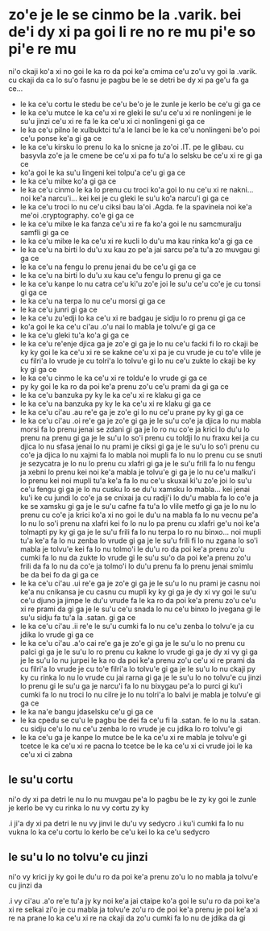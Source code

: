 zo'e je le se cinmo be la .varik. bei de'i dy xi pa goi li re no re mu pi'e so pi'e re mu
=========================================================================================

ni'o ckaji ko'a xi no goi le ka ro da poi ke'a cmima ce'u zo'u vy goi la .varik. cu ckaji da ca lo su'o fasnu je pagbu be le se detri be dy xi pa ge'u fa ga ce...

* le ka ce'u cortu le stedu be ce'u be'o je le zunle je kerlo be ce'u gi ga ce
* le ka ce'u mutce le ka ce'u xi re gleki le su'u ce'u xi re nonlingeni je le su'u jinzi ce'u xi re fa le ka ce'u xi ci nonlingeni gi ga ce
* le ka ce'u pilno le xulbuktci tu'a le lanci be le ka ce'u nonlingeni be'o poi ce'u ponse ke'a gi ga ce
* le ka ce'u kirsku lo prenu lo ka lo snicne ja zo'oi .IT. pe le glibau. cu basyvla zo'e ja le cmene be ce'u xi pa fo tu'a lo selsku be ce'u xi re gi ga ce
* ko'a goi le ka su'u lingeni kei tolpu'a ce'u gi ga ce
* le ka ce'u milxe ko'a gi ga ce
* le ka ce'u cinmo le ka lo prenu cu troci ko'a goi lo nu ce'u xi re nakni... noi ke'a narcu'i... kei kei je cu gleki le su'u ko'a narcu'i gi ga ce
* le ka ce'u troci lo nu ce'u ciksi bau la'oi .Agda. fe la spavineia noi ke'a me'oi .cryptography. co'e gi ga ce
* le ka ce'u milxe le ka fanza ce'u xi re fa ko'a goi le nu samcmuralju samfli gi ga ce
* le ka ce'u milxe le ka ce'u xi re kucli lo du'u ma kau rinka ko'a gi ga ce
* le ka ce'u na birti lo du'u xu kau zo pe'a jai sarcu pe'a tu'a zo muvgau gi ga ce
* le ka ce'u na fengu lo prenu jenai du be ce'u gi ga ce
* le ka ce'u na birti lo du'u xu kau ce'u fengu lo prenu gi ga ce
* le ka ce'u kanpe lo nu catra ce'u ki'u zo'e joi le su'u ce'u co'e je cu tonsi gi ga ce
* le ka ce'u na terpa lo nu ce'u morsi gi ga ce
* le ka ce'u junri gi ga ce
* le ka ce'u zu'edji lo ka ce'u xi re badgau je sidju lo ro prenu gi ga ce
* ko'a goi le ka ce'u ci'au .o'u nai lo mabla je tolvu'e gi ga ce
* le ka ce'u gleki tu'a ko'a gi ga ce
* le ka ce'u re'enje djica ga je zo'e gi ga je lo nu ce'u facki fi lo ro ckaji be ky ky goi le ka ce'u xi re se kakne ce'u xi pa je cu vrude je cu to'e vlile je cu filri'a lo vrude je cu tolri'a lo tolvu'e gi lo nu ce'u zukte lo ckaji be ky ky gi ga ce
* le ka ce'u cinmo le ka ce'u xi re toldu'e lo vrude gi ga ce
* py ky goi le ka ro da poi ke'a prenu zo'u ce'u prami da gi ga ce
* le ka ce'u banzuka py ky le ka ce'u xi re klaku gi ga ce
* le ka ce'u na banzuka py ky le ka ce'u xi re klaku gi ga ce
* le ka ce'u ci'au .au re'e ga je zo'e gi lo nu ce'u prane py ky gi ga ce
* le ka ce'u ci'au .oi re'e ga je zo'e gi ga je le su'u co'e ja djica lo nu mabla morsi fa lo prenu jenai se zdani gi ga je lo ro nu co'e ja krici lo du'u lo prenu na prenu gi ga je le su'u lo so'i prenu cu toldji lo nu fraxu kei ja cu djica lo nu sfasa jenai lo nu prami je ciksi gi ga je le su'u lo so'i prenu cu co'e ja djica lo nu xajmi fa lo mabla noi mupli fa lo nu lo prenu cu se snuti je sezycatra je lo nu lo prenu cu xlafri gi ga je le su'u frili fa lo nu fengu ja xebni lo prenu kei noi ke'a mabla je tolvu'e gi ga je lo nu ce'u malku'i lo prenu kei noi mupli tu'a ke'a fa lo nu ce'u skuxai ki'u zo'e joi lo su'u ce'u fengu gi ga je lo nu cusku lo se du'u xamsku lo mabla... kei jenai ku'i ke cu jundi lo co'e ja se cnixai ja cu radji'i lo du'u mabla fa lo co'e ja ke se xamsku gi ga je le su'u cafne fa tu'a lo vlile metfo gi ga je lo nu lo prenu cu co'e ja krici ko'a xi no goi le du'u na mabla fa lo nu vecnu pe'a lo nu lo so'i prenu na xlafri kei fo lo nu lo pa prenu cu xlafri ge'u noi ke'a tolmapti py ky gi ga je le su'u frili fa lo nu terpa lo ro nu binxo... noi mupli tu'a ke'a fa lo nu zenba lo vrude gi ga je le su'u frili fi lo nu zgana lo so'i mabla je tolvu'e kei fa lo nu tolmo'i le du'u ro da poi ke'a prenu zo'u cumki fa lo nu da zukte lo vrude gi le su'u su'o da poi ke'a prenu zo'u frili da fa lo nu da co'e ja tolmo'i lo du'u prenu fa lo prenu jenai smimlu be da bei fo da gi ga ce
* le ka ce'u ci'au .ui re'e ga je zo'e gi ga je le su'u lo nu prami je casnu noi ke'a nu cnikansa je cu casnu cu mupli ky ky gi ga je dy xi vy goi le su'u ce'u djuno ja jimpe le du'u vrude fa le ka ro da poi ke'a prenu zo'u ce'u xi re prami da gi ga je le su'u ce'u snada lo nu ce'u binxo lo jvegana gi le su'u sidju fa tu'a la .satan. gi ga ce
* le ka ce'u ci'au .ii re'e le su'u cumki fa lo nu ce'u zenba lo tolvu'e ja cu jdika lo vrude gi ga ce
* le ka ce'u ci'au .a'o cai re'e ga je zo'e gi ga je le su'u lo no prenu cu palci gi ga je le su'u lo ro prenu cu kakne lo vrude gi ga je dy xi vy gi ga je le su'u lo nu jurpei le ka ro da poi ke'a prenu zo'u ce'u xi re prami da cu filri'a lo vrude je cu to'e filri'a lo tolvu'e gi ga je le su'u lo nu ckaji py ky cu rinka lo nu lo vrude cu jai rarna gi ga je le su'u lo no tolvu'e cu jinzi lo prenu gi le su'u ga je narcu'i fa lo nu bixygau pe'a lo purci gi ku'i cumki fa lo nu troci lo nu cilre je lo nu tolri'a lo balvi je mabla je tolvu'e gi ga ce
* le ka na'e bangu jdaselsku ce'u gi ga ce
* le ka cpedu se cu'u le pagbu be dei fa ce'u fi la .satan. fe lo nu la .satan. cu sidju ce'u lo nu ce'u zenba lo ro vrude je cu jdika lo ro tolvu'e gi
* le ka ce'u ga je kanpe lo mutce be le ka ce'u xi re mabla je tolvu'e gi tcetce le ka ce'u xi re pacna lo tcetce be le ka ce'u xi ci vrude joi le ka ce'u xi ci zabna

## le su'u cortu
ni'o dy xi pa detri le nu lo nu muvgau pe'a lo pagbu be le zy ky goi le zunle je kerlo be vy cu rinka lo nu vy cortu zy ky

.i ji'a dy xi pa detri le nu vy jinvi le du'u vy sedycro  .i ku'i cumki fa lo nu vukna lo ka ce'u cortu lo kerlo be ce'u kei lo ka ce'u sedycro

## le su'u lo no tolvu'e cu jinzi
ni'o vy krici jy ky goi le du'u ro da poi ke'a prenu zo'u lo no mabla ja tolvu'e cu jinzi da

.i vy ci'au .a'o re'e tu'a jy ky noi ke'a jai ctaipe ko'a goi le su'u ro da poi ke'a xi re selkai zi'o je cu mabla ja tolvu'e zo'u ro de poi ke'a prenu je poi ke'a xi re na prane lo ka ce'u xi re na ckaji da zo'u cumki fa lo nu de jdika da gi
